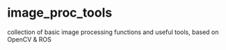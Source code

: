 # image_proc_tools
collection of basic image processing functions and useful tools, based on OpenCV & ROS
